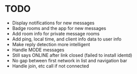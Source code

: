# TODO
- Display notifications for new messages
- Badge rooms and the app for new messages
- Add room info for private message rooms
- Add ping, local time, and client info data to user info
- Make reply detection more intelligent
- Handle MODE messages
- Still says ONLINE after link closed (failed to install identd)
- No gap between first network in list and navigation bar
- Handle join, etc call if not connected
